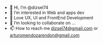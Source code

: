 - 👋 Hi, I’m @dizsel74
- 👀 I’m interested in Web and apps dev
- 🌱 Love UX, UI and FrontEnd Development
- 💞️ I’m looking to collaborate on ...
- 📫 How to reach me dizsel74@gmail.com or arturomendozarendon@gmail.com 

<!---
dizsel74/dizsel74 is a ✨ special ✨ repository because its `README.md` (this file) appears on your GitHub profile.
You can click the Preview link to take a look at your changes.
--->
